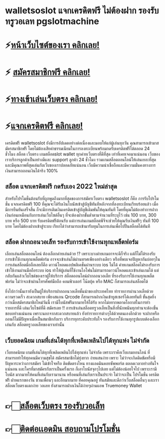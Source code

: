 # walletsoslot แจกเครดิตฟรี ไม่ต้องฝาก รองรับทรูวอเลท pgslotmachine

# ⚡[หน้าเว็บไซต์ของเรา คลิกเลย!](https://pgslotmachine.com/)
# ⚡ [สมัครสมาชิกฟรี คลิกเลย!](https://pgslotmachine.jwallet.link/register)
# ⚡[ทางเข้าเล่นเว็บตรง คลิกเลย!](https://pgslotmachine.jwallet.link/login)
# ⚡[แจกเครดิตฟรี คลิกเลย!](https://pgslotmachine.jwallet.link/contact)

เครดิตฟรี walletsoslot ยังมีการอัปเดตอย่างต่อเนื่องและมอบให้แก่ผู้เล่นทุกวัน คุณสามารถเข้ามาสมัครสมาชิกฟรี โดยไม่ต้องเสียค่าธรรมเนียมในการลงทะเบียนพร้อมกดรับเครดิตฟรีได้ตลอด 24 ชั่วโมง สล็อต เว็บตรง เกมสล็อตslot wallet ทุกค่ายเว็บตรงที่ดีที่สุด เท่าที่เคยเจอมาแน่นอน เว็บของเราบริการลูกค้าเป็นอย่างดีและ support ลูกค้า 24 ชั่วโมง รวมเกมสล็อตออนไลน์ให้เล่นเยอะที่สุดและมีคุณภาพที่สุดเล่นกับเว็บของเราปลอดภัยแน่นอน เว็บมีความน่าเชื่อถือและมีความมั่นคงทางการเงินสามารถถอนเงินได้จริง 100%

## สล็อต แจกเครดิตฟรี กดรับเอง 2022 ใหม่ล่าสุด
 สำหรับโปรโมชั่นต้อนรับที่ถูกพูดถึงมากที่สุดของการสมัครเว็บตรง walletsoslot ก็คือ การรับโปรโมชั่น แจกเครดิตฟรี 100 ที่คุณจะได้รับเงินโบนัสเข้าสู่บัญชีทันทีหลังจากที่ลงทะเบียนเรียบร้อยแล้ว เมื่อมีการยืนยันเสร็จสิ้น ก็จะมีการเติมเงินเครดิตเข้าสู่บัญชีเดิมพันให้คุณทันที โดยที่คุณไม่ต้องทำการฝากเงินก่อนเหมือนกับการเล่นเว็บไซต์อื่นๆ ที่จะต้องฝากขั้นต่ำตามจำนวนที่ระบุไว้ เช่น 100 บาท, 300 บาท หรือ 500 บาท รับเครดิตฟรีต้อนรับ แต่การเล่นเกมสล็อตพีจีจะช่วยให้คุณรับเงินฟรีๆ ทันที 100 บาท โดยไม่ต้องฝากเข้าสู่ระบบ เรียกได้ว่าสามารถเข้ามารับทุนในการเล่นเพื่อไปปั่นสล็อตได้ทันที

## สล็อต ฝากถอนวอเล็ท รองรับการเข้าใช้งานทุกแพล็ตฟอร์ม
เลือกเล่นสล็อตออนไลน์ ต้องเลือกค่ายเล่นด้วย !? เพราะบางค่ายเกมอาจจะดีก็จริง แต่ก็ไม่ได้รองรับการเข้าใช้งานทุกแพล็ตฟอร์ม อาจจะเข้าเล่นได้ผ่านทรศเพียงอย่างเดียว หรือที่พบเจอปัญหากันบ่อยๆในการเล่นสล็อตมือถือเลยก็คือ ดาวน์โหลดแอปพลิเคชั่นผ่านระบบ ios ไม่ได้ ค่ายเกมสล็อตไม่รองรับการเข้าใช้งานผ่านมือถือระบบ ios ทำให้ผู้เล่นที่ใช้งานไอโฟนไม่สามารถดาวน์โหลดและเข้าเล่นเกมได้ แต่กลับกันแล้วเว็บไซต์ของเราผู้ให้บริการ สล็อตออนไลน์ฝากถอนวอเล็ท ที่รองรับการใช้งานทุกแพล็ตฟอร์ม ไม่ว่าจะเข้าผ่านโทรศัพท์มือถือ คอมพิวเตอร์ โน๊ตบุ้ค หรือ MAC ก็สามารถเล่นสล็อตได้

ยิ่งไปกว่านั้นเรายังเป็นผู้ให้บริการฝากถอนวอเล็ทชั้นนำของประเทศไทย ทำรายการผ่านวอเล็ทด้วยความรวดเร็ว สะดวกสบาย เพียงสแกน Qrcode ก็สามารถฝากเงินเข้ายูสเซอร์ได้เลยทันที ขั้นสุดยิ่งกว่าเมื่อสมัครสมาชิกใหม่วันนี้ เรามีโบนัสฟรีมากมายให้ได้รับ หากไม่อยากพลาดโอกาสในการทำรายการที่ดี เล่นเว็บไซต์ที่ดี สมัครเลย !! การเข้าเล่นสล็อตทรูวอเล็ทเป็นสิ่งที่นักพนันทุกท่านจะต้องชื่นชอบอย่างแน่นอน เพราะนอกจากสะดวกสบายแล้ว ยังทำรายการต่างๆได้ด้วยตนเองอีกด้วย จะฝากหรือถอนก็ไม่มีปัญหาเมื่อเป็นสมาชิกกับเรา บริการทุกระดับประทับใจ รองรับการใช้งานทุกรูปแบบต้องเลือกเล่นกับ สล็อตทรูวอลเล็ทของเราเท่านั้น

## เว็บยอดนิยม เกมที่เล่นได้ทุกที่เพลิดเพลินไปได้ทุกแห่ง ไม่จำกัด  
เว็บยอดนิยม เกมที่เล่นได้ทุกที่เพลิดเพลินไปได้ทุกแห่ง ไม่จำกัด เพราะเราคือเว็บเกมออนไลน์ ที่สามารถทำให้ทุกคนมีความสุขได้ สมัครสมาชิกไม่ยุ่งยาก ง่ายแสนง่าย เพราะ ไม่ว่าจะเกิดติดขัดหรือมีปัญหาระหว่างการสมัคร ไม่เข้าใจหรือ ติดขัดตรงไหน ทางแอดมินคอยซัพพอร์ต ตลอดเวลาอย่างทันใจแน่นอน และใครที่มาสมัครกับเราเป็นครั้งแรก ก็เอาโบนัสจุกๆไปเลย แต่ไม่ต้องน้อยใจไป เพราะเรามีโบนัส มากมายให้คนที่เล่นกับเรามานาน หรือคนที่เล่นกับเราเป็นประจำ ไม่ว่าจะเป็น โปรโมชั่น เครดิตฟรี ฝาหแรกของวัน ชวนเพื่อนๆ และอีกมากมาย ที่คอยคุณอยู่ ทันสมัยและดีกว่าเว็บสล็อตอื่นๆ และเรา สล็อตเว็บตรงแตกง่าย วอเลท ยังสามารถฝากเงินได้ง่ายๆผ่านแอพ Truemoney Wallet

# 👉🏻[สล็อตเว็บตรง รองรับวอเล็ท](https://pgslotmachine.com/)
# 👉🏻[ติดต่อเเอดมิน สอบถามโปรโมชั่น](https://pgslotmachine.jwallet.link/contact)

